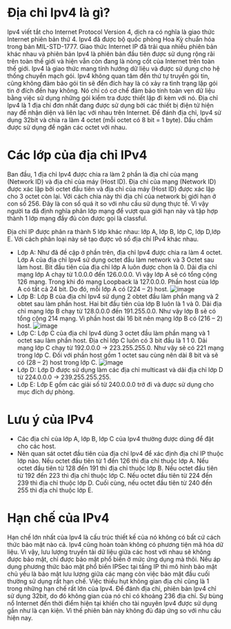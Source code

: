 # Địa chỉ Ipv4 là gì?

Ipv4 viết tắt cho Internet Protocol Version 4, dịch ra có nghĩa là giao thức Internet phiên bản thứ 4. Ipv4 đã được bộ quốc phòng Hoa Kỳ chuẩn hóa trong bản MIL-STD-1777. Giao thức Internet IP đã trải qua nhiều phiên bản khác nhau và phiên bản Ipv4 là phiên bản đầu tiên được sử dụng rộng rãi trên toàn thế giới và hiện vẫn còn đang là nòng cốt của Internet trên toàn thế giới. Ipv4 là giao thức mang tính hướng dữ liệu và được sử dụng cho hệ thống chuyển mạch gói. Ipv4 không quan tâm đến thứ tự truyền gói tin, cũng không đảm bảo gói tin sẽ đến đích hay là có xảy ra tình trạng lặp gói tin ở đích đến hay không. Nó chỉ có cơ chế đảm bảo tính toàn vẹn dữ liệu bằng việc sử dụng những gói kiểm tra được thiết lập đi kèm với nó. Địa chỉ Ipv4 là 1 địa chỉ đơn nhất đang được sử dụng bởi các thiết bị điện tử hiện nay để nhận diện và liên lạc với nhau trên Internet. Để đánh địa chỉ, Ipv4 sử dụng 32bit và chia ra làm 4 octet (mỗi octet có 8 bit = 1 byte). Dấu chấm được sử dụng để ngăn các octet với nhau.

# Các lớp của địa chỉ IPv4

Ban đầu, 1 địa chỉ Ipv4 được chia ra làm 2 phần là địa chỉ của mạng (Network ID) và địa chỉ của máy (Host ID). Địa chỉ của mạng (Network ID) được xác lập bởi octet đầu tiên và địa chỉ của máy (Host ID) được xác lập cho 3 octet còn lại. Với cách chia này thì địa chỉ của network bị giới hạn ở con số 256. Đây là con số quá ít so với nhu cầu sử dụng thực tế. Vì vậy người ta đã định nghĩa phân lớp mạng để vượt qua giới hạn này và tập hợp thành 1 lớp mạng đầy đủ còn được gọi là classful.

Địa chỉ IP được phân ra thành 5 lớp khác nhau: lớp A, lớp B, lớp C, lớp D,lớp E. Với cách phân loại này sẽ tạo được vô số địa chỉ IPv4 khác nhau.
- Lớp A: Như đã đề cập ở phần trên, địa chỉ Ipv4 được chia ra làm 4 octet. Lớp A của địa chỉ Ipv4 sử dụng octet đầu làm network và 3 Octet sau làm host. Bit đầu tiên của địa chỉ lớp A luôn được chọn là 0. Dải địa chỉ mạng lớp A chạy từ 1.0.0.0 đến 126.0.0.0. Vì vậy lớp A sẽ có tổng cộng 126 mạng. Trong khi đó mạng Loopback là 127.0.0.0. Phần host của lớp A có tất cả 24 bit. Do đó, mỗi lớp A có (224 – 2) host.
![image](https://user-images.githubusercontent.com/55913475/157800373-fc18a3e1-2379-44e4-8a32-ddab71931d23.png)
- Lớp B: Lớp B của địa chỉ Ipv4 sử dụng 2 obtet đầu làm phần mạng và 2 obtet sau làm phần host. Hai bit đầu tiên của lớp B luôn là 1 và 0. Dải địa chỉ mạng lớp B chạy từ 128.0.0.0 đến 191.255.0.0. Như vậy lớp B sẽ có tổng cộng 214 mạng. Vì phần host dài 16 bit nên mạng lớp B có (216 – 2) host.
![image](https://user-images.githubusercontent.com/55913475/157800438-822aaaee-413d-442a-a268-45ea524c1e3c.png)
- Lớp C: Lớp C của địa chỉ Ipv4 dùng 3 octet đầu làm phần mạng và 1 octet sau làm phần host. Địa chỉ lớp C luôn có 3 bit đầu là 1 1 0. Dải mạng lớp C chạy từ 192.0.0.0 -> 223.255.255.0. Như vậy sẽ có 221 mạng trong lớp C. Đối với phần host gồm 1 octet sau cùng nên dài 8 bit và sẽ có (28 – 2) host trong lớp C.
![image](https://user-images.githubusercontent.com/55913475/157800512-52e31f85-bf1c-43da-8e86-a2d8d5740d6c.png)
- Lớp D: Lớp D được sử dụng làm các địa chỉ multicast và dải địa chỉ lớp D từ 224.0.0.0 -> 239.255.255.255.
- Lớp E: Lớp E gồm các giải số từ 240.0.0.0 trở đi và được sử dụng cho mục đích dự phòng.

# Lưu ý của IPv4

- Các địa chỉ của lớp A, lớp B, lớp C của Ipv4 thường được dùng để đặt cho các host.
- Nên quan sát octet đầu tiên của địa chỉ Ipv4 để xác định địa chỉ IP thuộc lớp nào. Nếu octet đầu tiên từ 1 đến 126 thì địa chỉ thuộc lớp A. Nếu octet đầu tiên từ 128 đến 191 thì địa chỉ thuộc lớp B. Nếu octet đầu tiên từ 192 đến 223 thì địa chỉ thuộc lớp C. Nếu octet đầu tiên từ 224 đến 239 thì địa chỉ thuộc lớp D. Cuối cùng, nếu octet đầu tiên từ 240 đến 255 thì địa chỉ thuộc lớp E.

# Hạn chế của IPv4

Hạn chế lớn nhất của Ipv4 là cấu trúc thiết kế của nó không có bất cứ cách thức bảo mật nào cả. Ipv4 cũng hoàn toàn không có phương tiện mã hóa dữ liệu. Vì vậy, lưu lượng truyền tải dữ liệu giữa các host với nhau sẽ không được bảo mật, chỉ được bảo mật phổ biến ở mức ứng dụng mà thôi. Nếu áp dụng phương thức bảo mật phổ biến IPSec tại tầng IP thì mô hình bảo mật chủ yếu là bảo mật lưu lượng giữa các mạng còn việc bảo mật đầu cuối thường sử dụng rất hạn chế. Việc thiếu hụt không gian địa chỉ cũng là 1 trong những hạn chế rất lớn của Ipv4. Để đánh địa chỉ, phiên bản Ipv4 chỉ sử dụng 32bit, do đó không gian của nó chỉ có khoảng 236 địa chỉ. Sự bùng nổ Internet đến thời điểm hiện tại khiến cho tài nguyên Ipv4 được sử dụng gần như là cạn kiện. Vì thế phiên bản này không đủ đáp ứng so với nhu cầu hiện nay. 
